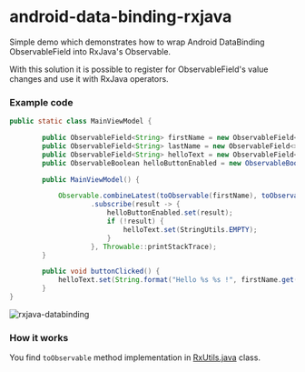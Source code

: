 # android-data-binding-rxjava

Simple demo which demonstrates how to wrap Android DataBinding ObservableField into RxJava's Observable.

With this solution it is possible to register for ObservableField's value changes and use it with RxJava operators.

### Example code

```java
public static class MainViewModel {

        public ObservableField<String> firstName = new ObservableField<>();
        public ObservableField<String> lastName = new ObservableField<>();
        public ObservableField<String> helloText = new ObservableField<>();
        public ObservableBoolean helloButtonEnabled = new ObservableBoolean(false);

        public MainViewModel() {

            Observable.combineLatest(toObservable(firstName), toObservable(lastName), (firstName, lastName) -> StringUtils.isNotNullOrEmpty(firstName) && StringUtils.isNotNullOrEmpty(lastName))
                    .subscribe(result -> {
                        helloButtonEnabled.set(result);
                        if (!result) {
                            helloText.set(StringUtils.EMPTY);
                        }
                    }, Throwable::printStackTrace);
        }

        public void buttonClicked() {
            helloText.set(String.format("Hello %s %s !", firstName.get(), lastName.get()));
        }
}
```

![rxjava-databinding](https://cloud.githubusercontent.com/assets/469111/18312397/db8996fc-7509-11e6-9bcd-0cee0bac0754.gif)

### How it works

You find ```toObservable``` method implementation in [RxUtils.java](https://github.com/TangoAgency/android-data-binding-rxjava/blob/master/app/src/main/java/agency/tango/databindingrxjava/RxUtils.java) class.

